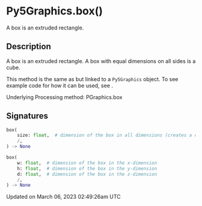# Py5Graphics.box()

A box is an extruded rectangle.

## Description

A box is an extruded rectangle. A box with equal dimensions on all sides is a cube.

This method is the same as [](sketch_box) but linked to a `Py5Graphics` object. To see example code for how it can be used, see [](sketch_box).

Underlying Processing method: PGraphics.box

## Signatures

```python
box(
    size: float,  # dimension of the box in all dimensions (creates a cube)
    /,
) -> None

box(
    w: float,  # dimension of the box in the x-dimension
    h: float,  # dimension of the box in the y-dimension
    d: float,  # dimension of the box in the z-dimension
    /,
) -> None
```

Updated on March 06, 2023 02:49:26am UTC
